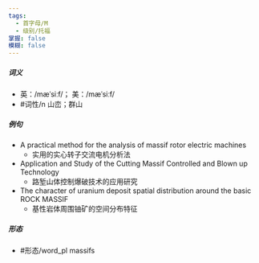 ```yaml
---
tags:
  - 首字母/M
  - 级别/托福
掌握: false
模糊: false
---
```

##### 词义
- 英：/mæˈsiːf/； 美：/mæˈsiːf/
- #词性/n  山峦；群山
##### 例句
- A practical method for the analysis of massif rotor electric machines
	- 实用的实心转子交流电机分析法
- Application and Study of the Cutting Massif Controlled and Blown up Technology
	- 路堑山体控制爆破技术的应用研究
- The character of uranium deposit spatial distribution around the basic ROCK MASSIF
	- 基性岩体周围铀矿的空间分布特征
##### 形态
- #形态/word_pl massifs

